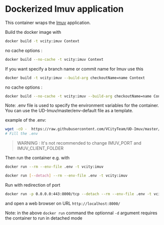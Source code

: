 # Dockerized Imuv application

This container wraps the [Imuv](https://github.com/VCityTeam/UD-Imuv) application.

Build the docker image with

```bash
docker build -t vcity:imuv Context
```

no cache options :

```bash
docker build --no-cache -t vcity:imuv Context
```

If you want specify a branch name or commit name for Imuv use this

```bash
docker build -t vcity:imuv --build-arg checkoutName=name Context
```

no cache options :

```bash
docker build --no-cache -t vcity:imuv --build-arg checkoutName=name Context
```

Note: .env file is used to specify the environment variables for the container. You can use the UD-Imuv/master/env-default file as a template.

example of the .env:

```bash
wget -cO -  https://raw.githubusercontent.com/VCityTeam/UD-Imuv/master/env-default  > .env
# Fill the .env
```

> WARNING : It's not recommended to change IMUV_PORT and IMUV_CLIENT_FOLDER

Then run the container e.g. with

```bash
docker run --rm --env-file .env -t vcity:imuv
```

```bash
docker run [--detach] --rm --env-file .env -t vcity:imuv
```

Run with redirection of port

```bash
docker run -p 0.0.0.0:443:8000/tcp --detach --rm --env-file .env -t vcity:imuv
```

and open a web browser on URL `http://localhost:8000/`

Note: in the above `docker run` command the optionnal `-d` argument requires the container to run in detached mode
